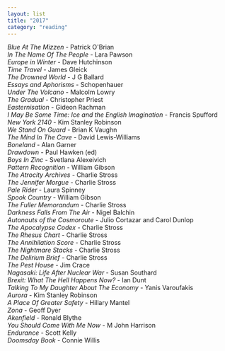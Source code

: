 ```yaml
---
layout: list
title: "2017"
category: "reading"
---
```


<i>Blue At The Mizzen</i> - Patrick O'Brian  
<i>In The Name Of The People</i> - Lara Pawson  
<i>Europe in Winter</i> - Dave Hutchinson  
<i>Time Travel</i> - James Gleick  
<i>The Drowned World</i> - J G Ballard  
<i>Essays and Aphorisms</i> - Schopenhauer  
<i>Under The Volcano</i> - Malcolm Lowry  
<i>The Gradual</i> - Christopher Priest  
<i>Easternisation</i> - Gideon Rachman  
<i>I May Be Some Time: Ice and the English Imagination</i> - Francis Spufford  
<i>New York 2140</i> - Kim Stanley Robinson  
<i>We Stand On Guard</i> - Brian K Vaughn  
<i>The Mind In The Cave</i> - David Lewis-Williams  
<i>Boneland</i> - Alan Garner  
<i>Drawdown</i> - Paul Hawken (ed)  
<i>Boys In Zinc</i> - Svetlana Alexeivich  
<i>Pattern Recognition</i> - William Gibson  
<i>The Atrocity Archives</i> - Charlie Stross  
<i>The Jennifer Morgue</i> - Charlie Stross  
<i>Pale Rider</i> - Laura Spinney  
<i>Spook Country</i> - William Gibson  
<i>The Fuller Memorandum</i> - Charlie Stross  
<i>Darkness Falls From The Air</i> - Nigel Balchin  
<i>Autonauts of the Cosmoroute</i> - Julio Cortazar and Carol Dunlop  
<i>The Apocalypse Codex</i> - Charlie Stross  
<i>The Rhesus Chart</i> - Charlie Stross  
<i>The Annihilation Score</i> - Charlie Stross  
<i>The Nightmare Stacks</i> - Charlie Stross  
<i>The Delirium Brief</i> - Charlie Stross  
<i>The Pest House</i> - Jim Crace  
<i>Nagasaki: Life After Nuclear War</i> - Susan Southard  
<i>Brexit: What The Hell Happens Now?</i> - Ian Dunt  
<i>Talking To My Daughter About The Economy</i> - Yanis Varoufakis  
<i>Aurora</i> - Kim Stanley Robinson  
<i>A Place Of Greater Safety</i> - Hillary Mantel  
<i>Zona</i> - Geoff Dyer  
<i>Akenfield</i> - Ronald Blythe  
<i>You Should Come With Me Now</i> - M John Harrison  
<i>Endurance</i> - Scott Kelly  
<i>Doomsday Book</i> - Connie Willis  
